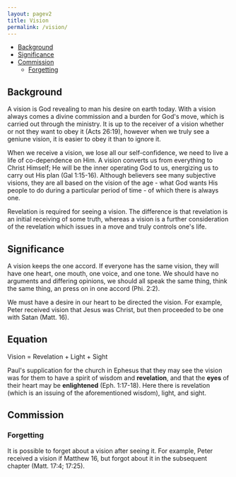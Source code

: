 ```yaml
---
layout: pagev2
title: Vision
permalink: /vision/
---
```

- [Background](#background)
- [Significance](#significance)
- [Commission](#commission)
  - [Forgetting](#forgetting)

## Background

A vision is God revealing to man his desire on earth today. With a vision always comes a divine commission and a burden for God's move, which is carried out through the ministry. It is up to the receiver of a vision whether or not they want to obey it (Acts 26:19), however when we truly see a geniune vision, it is easier to obey it than to ignore it.

When we receive a vision, we lose all our self-confidence, we need to live a life of co-dependence on Him. A vision converts us from everything to Christ Himself; He will be the inner operating God to us, energizing us to carry out His plan (Gal 1:15-16). Although believers see many subjective visions, they are all based on the vision of the age - what God wants His people to do during a particular period of time - of which there is always one.

Revelation is required for seeing a vision. The difference is that revelation is an initial receiving of some truth, whereas a vision is a further consideration of the revelation which issues in a move and truly controls one's life.

## Significance

A vision keeps the one accord. If everyone has the same vision, they will have one heart, one mouth, one voice, and one tone. We should have no arguments and differing opinions, we should all speak the same thing, think the same thing, an press on in one accord (Phi. 2:2).

We must have a desire in our heart to be directed the vision. For example, Peter received vision that Jesus was Christ, but then proceeded to be one with Satan (Matt. 16).

## Equation

Vision = Revelation + Light + Sight

Paul's supplication for the church in Ephesus that they may see the vision was for them to have a spirit of wisdom and **revelation**, and that the **eyes** of their heart may be **enlightened** (Eph. 1:17-18). Here there is revelation (which is an issuing of the aforementioned wisdom), light, and sight.

## Commission

### Forgetting

It is possible to forget about a vision after seeing it. For example, Peter received a vision if Matthew 16, but forgot about it in the subsequent chapter (Matt. 17:4; 17:25).